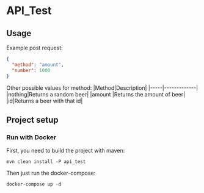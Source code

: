 # API_Test

## Usage

Example post request:
````json
{
  "method": "amount",
  "number": 1000
}

````
Other possible values for method:
|Method|Description|
|-----|-------------|
|nothing|Returns a random beer|
|amount |Returns the amount of beer|
|id|Returns a beer with that id|

## Project setup

### Run with Docker

First, you need to build the project with maven:
```
mvn clean install -P api_test
```

Then just run the docker-compose:
```
docker-compose up -d
```
